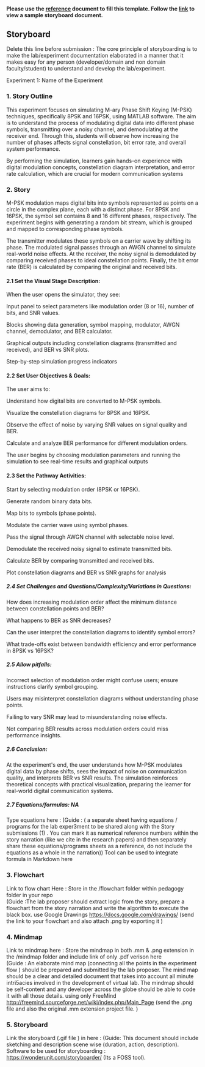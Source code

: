 #### Please use the [reference](https://github.com/virtual-labs/ph3-exp-dev-process/blob/main/storyboard/README.org) document to fill this template. Follow the [link](https://github.com/virtual-labs/ph3-exp-dev-process/tree/main/sample/storyboard) to view a sample storyboard document. 



## Storyboard

Delete this line before submission : The core principle of storyboarding is to make the lab/experiment documentation elaborated in a manner that it makes easy for any person (developer/domain and non domain faculty/student) to understand and develop the lab/experiment.

Experiment 1: Name of the Experiment

### 1. Story Outline
This experiment focuses on simulating M-ary Phase Shift Keying (M-PSK) techniques, specifically 8PSK and 16PSK, using MATLAB software. The aim is to understand the process of modulating digital data into different phase symbols, transmitting over a noisy channel, and demodulating at the receiver end. Through this, students will observe how increasing the number of phases affects signal constellation, bit error rate, and overall system performance.

By performing the simulation, learners gain hands-on experience with digital modulation concepts, constellation diagram interpretation, and error rate calculation, which are crucial for modern communication systems


### 2. Story
M-PSK modulation maps digital bits into symbols represented as points on a circle in the complex plane, each with a distinct phase. For 8PSK and 16PSK, the symbol set contains 8 and 16 different phases, respectively. The experiment begins with generating a random bit stream, which is grouped and mapped to corresponding phase symbols.

The transmitter modulates these symbols on a carrier wave by shifting its phase. The modulated signal passes through an AWGN channel to simulate real-world noise effects. At the receiver, the noisy signal is demodulated by comparing received phases to ideal constellation points. Finally, the bit error rate (BER) is calculated by comparing the original and received bits.


#### 2.1 Set the Visual Stage Description:
When the user opens the simulator, they see:

Input panel to select parameters like modulation order (8 or 16), number of bits, and SNR values.

Blocks showing data generation, symbol mapping, modulator, AWGN channel, demodulator, and BER calculator.

Graphical outputs including constellation diagrams (transmitted and received), and BER vs SNR plots.

Step-by-step simulation progress indicators

#### 2.2 Set User Objectives & Goals:
The user aims to:

Understand how digital bits are converted to M-PSK symbols.

Visualize the constellation diagrams for 8PSK and 16PSK.

Observe the effect of noise by varying SNR values on signal quality and BER.

Calculate and analyze BER performance for different modulation orders.

The user begins by choosing modulation parameters and running the simulation to see real-time results and graphical outputs

#### 2.3 Set the Pathway Activities:

Start by selecting modulation order (8PSK or 16PSK).

Generate random binary data bits.

Map bits to symbols (phase points).

Modulate the carrier wave using symbol phases.

Pass the signal through AWGN channel with selectable noise level.

Demodulate the received noisy signal to estimate transmitted bits.

Calculate BER by comparing transmitted and received bits.

Plot constellation diagrams and BER vs SNR graphs for analysis

##### 2.4 Set Challenges and Questions/Complexity/Variations in Questions:
How does increasing modulation order affect the minimum distance between constellation points and BER?

What happens to BER as SNR decreases?

Can the user interpret the constellation diagrams to identify symbol errors?

What trade-offs exist between bandwidth efficiency and error performance in 8PSK vs 16PSK?


##### 2.5 Allow pitfalls:
Incorrect selection of modulation order might confuse users; ensure instructions clarify symbol grouping.

Users may misinterpret constellation diagrams without understanding phase points.

Failing to vary SNR may lead to misunderstanding noise effects.

Not comparing BER results across modulation orders could miss performance insights.

##### 2.6 Conclusion:
At the experiment's end, the user understands how M-PSK modulates digital data by phase shifts, sees the impact of noise on communication quality, and interprets BER vs SNR results. The simulation reinforces theoretical concepts with practical visualization, preparing the learner for real-world digital communication systems.

##### 2.7 Equations/formulas: NA

 Type equations here : (Guide : ( a separate sheet having equations / programs for the lab exper3ment to be shared along with the Story submissions (1) . You can mark it as numerical reference numbers within the story narration (like we cite in the research papers) and then separately share these equations/programs sheets as a reference, do not include the equations as a whole in the narration)) Tool can be used to integrate formula in Markdown here
​
 


### 3. Flowchart
Link to flow chart Here : Store in the  /flowchart folder within pedagogy folder in your repo
<br>
(Guide :The lab proposer should extract logic from the story, prepare a flowchart from the story narration and write the algorithm to execute the black box.  use Google Drawings https://docs.google.com/drawings/ (send the link to your flowchart and also attach .png by exporting it )

### 4. Mindmap
 Link to mindmap here : Store the mindmap in both .mm & .png extension in the  /mindmap folder and include link of only .pdf verison here
 <br>
 (Guide : An elaborate mind map (connecting all the points in the experiment flow ) should be prepared and submitted by the lab proposer. The mind map should be a clear and detailed document that takes into account all minute intri5acies involved in the development of virtual lab. The mindmap should be self-content and any developer across the globe should be able to code it with all those details. using only FreeMind http://freemind.sourceforge.net/wiki/index.php/Main_Page (send the .png file and also the original .mm extension project file. )

### 5. Storyboard

Link the storyboard (.gif file ) in here :
(Guide: This document should include sketching and description scene wise (duration, action, description). Software to be used for storyboarding : https://wonderunit.com/storyboarder/ (Its a FOSS tool).
